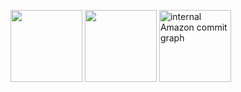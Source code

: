 <img height=115 src="https://github-readme-stats.vercel.app/api?username=patmyron&show_icons=true&include_all_commits=true&hide_rank=true&disable_animations=true&hide=contribs&hide_title=true"> <img height=115 src="https://github-readme-stats.vercel.app/api/top-langs/?username=patmyron&hide=html,c%2B%2B,c,objective-c&layout=compact&disable_animations=true"> <img height=115 alt="internal Amazon commit graph" src="https://github.com/user-attachments/assets/84803b27-ee98-410b-abb5-bfb80b23c079">
